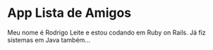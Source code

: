 # App Lista de Amigos

Meu nome é Rodrigo Leite e estou codando em Ruby on Rails.
Já fiz sistemas em Java também...
